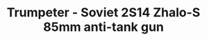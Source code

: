 ---
layout: product
title: "Trumpeter - Soviet 2S14 Zhalo-S 85mm anti-tank gun"
price: "5600" 
desc: "N/A"
img_path: "/assets/img/TRU09536.webp"
brand: "N/A"
available: false
special_offer: false
new: false
soon: false
cat: "010000"
subcat: "013400"
subsubcat: "0N/A"
sifra: "TRU09536"
popular: false
spec: false
---
